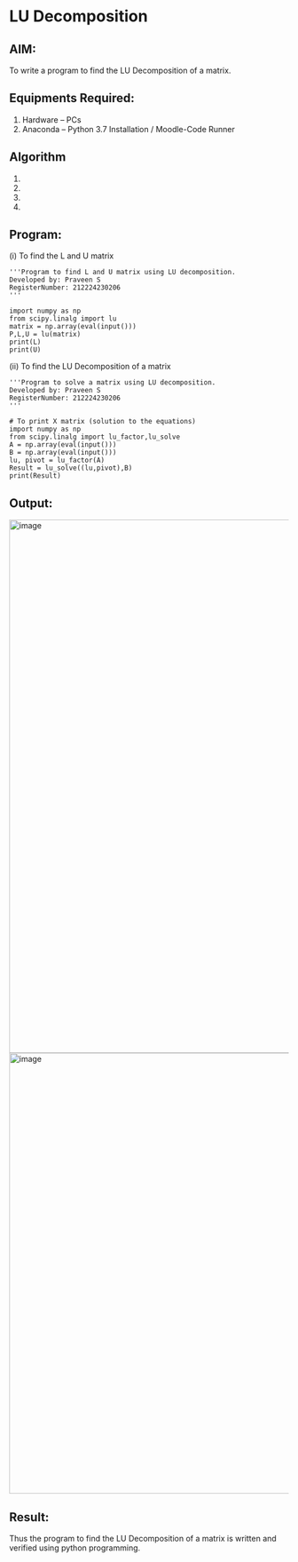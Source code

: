 # LU Decomposition 

## AIM:
To write a program to find the LU Decomposition of a matrix.

## Equipments Required:
1. Hardware – PCs
2. Anaconda – Python 3.7 Installation / Moodle-Code Runner

## Algorithm
1. 
2. 
3. 
4. 

## Program:
(i) To find the L and U matrix
```
'''Program to find L and U matrix using LU decomposition.
Developed by: Praveen S
RegisterNumber: 212224230206
'''

import numpy as np
from scipy.linalg import lu
matrix = np.array(eval(input()))
P,L,U = lu(matrix)
print(L)
print(U)
```
(ii) To find the LU Decomposition of a matrix
```
'''Program to solve a matrix using LU decomposition.
Developed by: Praveen S
RegisterNumber: 212224230206
'''

# To print X matrix (solution to the equations)
import numpy as np
from scipy.linalg import lu_factor,lu_solve
A = np.array(eval(input()))
B = np.array(eval(input()))
lu, pivot = lu_factor(A)
Result = lu_solve((lu,pivot),B)
print(Result)

```

## Output:
<img width="1317" height="961" alt="image" src="https://github.com/user-attachments/assets/220256fe-8fb2-44ce-b8b2-ed164e3ccd7b" />

<img width="1314" height="794" alt="image" src="https://github.com/user-attachments/assets/6142ed87-1531-420c-a257-a0d845f788d7" />


## Result:
Thus the program to find the LU Decomposition of a matrix is written and verified using python programming.

